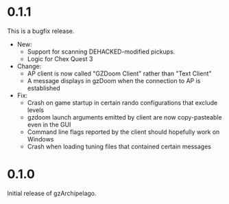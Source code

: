 # 0.1.1

This is a bugfix release.

- New:
  - Support for scanning DEHACKED-modified pickups.
  - Logic for Chex Quest 3
- Change:
  - AP client is now called "GZDoom Client" rather than "Text Client"
  - A message displays in gzDoom when the connection to AP is established
- Fix:
  - Crash on game startup in certain rando configurations that exclude levels
  - gzdoom launch arguments emitted by client are now copy-pasteable even in
    the GUI
  - Command line flags reported by the client should hopefully work on Windows
  - Crash when loading tuning files that contained certain messages

# 0.1.0

Initial release of gzArchipelago.

